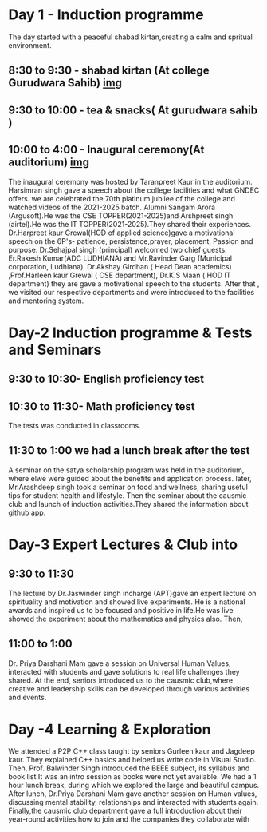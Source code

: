 # Day 1 - Induction programme 
The day started with a peaceful shabad kirtan,creating a calm and spritual environment.
## 8:30 to 9:30 - shabad kirtan (At college Gurudwara Sahib) [img](https://share.google/9AJXfG7XqzyVM5jtN)
## 9:30 to 10:00 - tea & snacks( At gurudwara sahib ) 
## 10:00 to 4:00 - Inaugural ceremony(At auditorium) [img](https://share.google/0mzhNGTwSTllPD4MG)
The inaugural ceremony was hosted by Taranpreet Kaur in the auditorium.
Harsimran singh gave a speech about the college facilities and what GNDEC offers.
we are celebrated the 70th platinum jubliee of the college and watched videos of the 2021-2025 batch.
Alumni Sangam Arora (Argusoft).He was the CSE TOPPER(2021-2025)and Arshpreet singh (airtel).He was the IT TOPPER(2021-2025).They shared their experiences.
 Dr.Harpreet kaur Grewal(HOD of applied science)gave a motivational speech on the 6P's- patience, persistence,prayer, placement, Passion and purpose.
 Dr.Sehajpal singh (principal) welcomed two chief guests: Er.Rakesh Kumar(ADC LUDHIANA) and Mr.Ravinder Garg (Municipal corporation, Ludhiana).
 Dr.Akshay Girdhan ( Head Dean academics) ,Prof.Harleen kaur Grewal ( CSE department), Dr.K.S Maan ( HOD IT department) they are gave a motivational speech to the students.
 After that , we visited our respective departments and were introduced to the facilities and mentoring system. 

# Day-2 Induction programme & Tests and Seminars 
## 9:30 to 10:30- English proficiency test 
## 10:30 to 11:30- Math proficiency test 
The tests was conducted in classrooms.
## 11:30 to 1:00 we had a lunch break after the test 
A seminar on the satya scholarship program was held in the auditorium, where elwe were guided about the benefits and application process.
later, Mr.Arashdeep singh took a seminar on food and wellness, sharing useful tips for student health and lifestyle.
Then the seminar about the causmic club and launch of induction activities.They shared the information about github app.
 # Day-3 Expert Lectures & Club into
  ## 9:30 to 11:30 
  The lecture by Dr.Jaswinder singh incharge (APT)gave an expert lecture on spirituality and motivation and showed live experiments. He is a national awards and inspired us to be focused and positive in life.He was live showed the experiment about the mathematics and physics also. 
  Then,
  ## 11:00 to 1:00 
  Dr. Priya Darshani Mam gave a session on Universal Human Values, interacted with students and gave solutions to real life challenges they shared.
  At the end, seniors introduced us to the causmic club,where creative and leadership skills can be developed through various activities and events.
  # Day -4 Learning & Exploration 
   We attended a P2P C++ class taught by seniors Gurleen kaur and Jagdeep kaur. They explained C++ basics and helped us write code in Visual Studio.
   Then, Prof. Balwinder Singh introduced the BEEE subject, its syllabus and book list.It was an intro session as books were not yet available.
   We had a 1 hour lunch break, during which we explored the large and beautiful campus.
   After lunch, Dr.Priya Darshani Mam gave another session on Human values, discussing mental stability, relationships and interacted with students again.
   Finally,the causmic club department gave a full introduction about their year-round activities,how to join and the companies they collaborate with 
  
